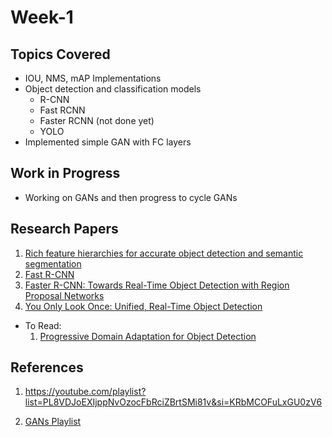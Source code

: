 # Week-1

## Topics Covered
- IOU, NMS, mAP Implementations
- Object detection and classification models
    - R-CNN
    - Fast RCNN
    - Faster RCNN (not done yet)
    - YOLO
- Implemented simple GAN with FC layers

## Work in Progress

- Working on GANs and then progress to cycle GANs

## Research Papers

1. [Rich feature hierarchies for accurate object detection and semantic segmentation](http://arxiv.org/abs/1311.2524)
2. [Fast R-CNN](http://arxiv.org/abs/1504.08083)
3. [Faster R-CNN: Towards Real-Time Object Detection with Region Proposal Networks](http://arxiv.org/abs/1506.01497)
4. [You Only Look Once: Unified, Real-Time Object Detection](http://arxiv.org/abs/1506.02640)


- To Read:
    1. [Progressive Domain Adaptation for Object Detection](https://openaccess.thecvf.com/content_WACV_2020/papers/Hsu_Progressive_Domain_Adaptation_for_Object_Detection_WACV_2020_paper.pdf)


## References
1. https://youtube.com/playlist?list=PL8VDJoEXIjppNvOzocFbRciZBrtSMi81v&si=KRbMCOFuLxGU0zV6

2. [GANs Playlist](https://www.youtube.com/embed/videoseries?si=ybd0SLhAvKUIuWfX&amp;list=PLhhyoLH6IjfwIp8bZnzX8QR30TRcHO8Va)
